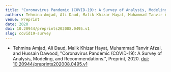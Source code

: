 ```yaml
---
title: "Coronavirus Pandemic (COVID-19): A Survey of Analysis, Modeling, and Recommendations"
authors: Tehmina Amjad, Ali Daud, Malik Khizar Hayat, Muhammad Tanvir Afzal, and Hussain Dawood
venue: Preprint
date: 2020
doi: 10.20944/preprints202008.0495.v1
slug: covid19-survey
---
```


- Tehmina Amjad, Ali Daud, Malik Khizar Hayat, Muhammad Tanvir Afzal, and Hussain Dawood, "Coronavirus Pandemic (COVID-19): A Survey of Analysis, Modeling, and Recommendations.", Preprint, 2020. [doi: 10.20944/preprints202008.0495.v1](10.20944/preprints202008.0495.v1)
